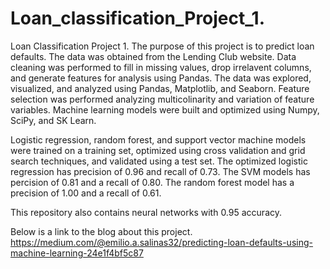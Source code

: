 # Loan_classification_Project_1.
Loan Classification Project 1.
The purpose of this project is to predict loan defaults. The data was obtained from the Lending Club website. Data cleaning was performed to fill in missing values, drop irrelavent columns, and generate features for analysis using Pandas. The data was explored, visualized, and analyzed using Pandas, Matplotlib, and Seaborn. Feature selection was performed analyzing multicolinarity and variation of feature variables. Machine learning models were built and optimized using Numpy, SciPy, and SK Learn. 

Logistic regression, random forest, and support vector machine models were trained on a training set, optimized using cross validation and grid search techniques, and validated using a test set. The optimized logistic regression has precision of 0.96 and recall of 0.73. The SVM models has percision of 0.81 and a recall  of 0.80. The random forest model has a precision of 1.00 and a recall of 0.61.    

This repository also contains neural networks with 0.95 accuracy. 

Below is a link to the blog about this project.
https://medium.com/@emilio.a.salinas32/predicting-loan-defaults-using-machine-learning-24e1f4bf5c87
